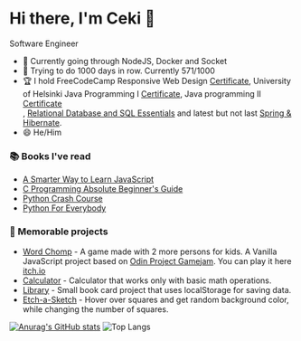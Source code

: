 

<!--
**antekrtalic/antekrtalic** is a ✨ _special_ ✨ repository because its `README.md` (this file) appears on your GitHub profile.

Here are some ideas to get you started:

- 🔭 I’m currently working on ...
- 🌱 I’m currently learning ...
- 👯 I’m looking to collaborate on ...
- 🤔 I’m looking for help with ...
- 💬 Ask me about ...
- 📫 How to reach me: ...
- 😄 Pronouns: ...
- ⚡ Fun fact: ...
-->
<h1>Hi there, I'm Ceki 👋</h1>
<p>Software Engineer</p>
<ul>
  <li>🌱 Currently going through NodeJS, Docker and Socket </li>
  <li>🔭 Trying to do 1000 days in row. Currently 571/1000</li>
  <li> 🏆 I hold FreeCodeCamp Responsive Web Design <a href="https://freecodecamp.org/certification/ceki/responsive-web-design">Certificate</a>, University of Helsinki Java Programming I <a href="https://certificates.mooc.fi/validate/fnkh9trf8r">Certificate</a>, Java programming II <a href="https://certificates.mooc.fi/validate/85y57f8zbg">Certificate</a></li>, <a href="https://prnt.sc/20wrjse">Relational Database and SQL Essentials</a> and latest but not last <a href="https://www.udemy.com/certificate/UC-ac940e59-3db2-4989-95fa-d6871a90b0c6/">Spring & Hibernate</a>.
  <li> 😄 He/Him</li>
</ul>

<h3>📚 Books I've read</h3>
<ul>
  <li><a href="https://www.amazon.com/Smarter-JavaScript-tech-assisted-approach-requires/dp/1497408180/ref=sr_1_1?dchild=1&keywords=a+smarter+way+to+learn+javascript&qid=1631866760&sr=8-1">A Smarter Way to Learn JavaScript</a></li>
  <li><a href="https://www.amazon.com/Programming-Absolute-Beginners-Guide-3rd/dp/0789751984/ref=sr_1_6?dchild=1&keywords=c+programming+absolute+beginner&qid=1631867384&sr=8-6">C Programming Absolute Beginner's Guide</a></li>
  <li><a href="https://www.amazon.com/Python-Crash-Course-2nd-Edition/dp/1593279280/ref=sr_1_1?dchild=1&keywords=python+crash+course&qid=1631867480&sr=8-1">Python Crash Course</a></li>
  <li><a href="https://www.amazon.com/Python-Everybody-Exploring-Data/dp/1530051126/ref=sr_1_1?dchild=1&keywords=python+4+everybody&qid=1631867507&sr=8-1">Python For Everybody</a></li> 
</ul>

<h3>🥇 Memorable projects</h3>
<ul>
  <li><a href="https://github.com/mbeckdev/spell-man">Word Chomp</a> - A game made with 2 more persons for kids. A Vanilla JavaScript project based on <a href="https://itch.io/jam/top-jam-1">Odin Project Gamejam</a>. You can play it here <a href="https://mbeckdev.itch.io/word-chomp">itch.io</a></li>
  <li><a href="https://github.com/antekrtalic/Calculator">Calculator</a> - Calculator that works only with basic math operations.</li>
  <li><a href="https://github.com/antekrtalic/Library">Library</a> - Small book card project that uses localStorage for saving data.</li>
  <li><a href="https://github.com/antekrtalic/Etch-a-Sketch">Etch-a-Sketch</a> - Hover over squares and get random background color, while changing the number of squares.</li>
</ul>

[![Anurag's GitHub stats](https://github-readme-stats.vercel.app/api?username=antekrtalic)](https://github.com/anuraghazra/github-readme-stats)
![Top Langs](https://github-readme-stats.vercel.app/api/top-langs/?username=antekrtalic&theme=tokyonight)

